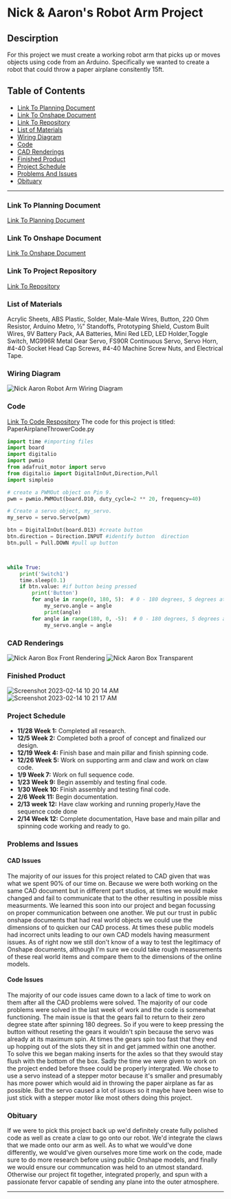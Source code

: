 # Nick & Aaron's Robot Arm Project
  ## Descirption
  For this project we must create a working robot arm that picks up or moves objects using code from an Arduino. Specifically we wanted to create a robot that could        throw a paper airplane consitently 15ft.

## Table of Contents
* [Link To Planning Document](#Link-To-Planning-Document)
* [Link To Onshape Document](#Link-To-Onshape-Document)
* [Link To Repository](#Link-To-Repository)
* [List of Materials](#List-of-Materials)
* [Wiring Diagram](#Wiring-Diagram)
* [Code](#Code)
* [CAD Renderings](#CAD-Renderings)
* [Finished Product](#Finished-Product)
* [Project Schedule](#Project-Schedule)
* [Problems And Issues](#Problems-And-Issues)
* [Obituary](#Obituary)
---

### Link To Planning Document
  [Link To Planning Document](https://docs.google.com/document/d/17YDV7t57pZ85mQmOJNlsC8A8yKnT_Qs7Ie4sjMxX9nk/edit)
  
### Link To Onshape Document
  [Link To Onshape Document](https://cvilleschools.onshape.com/documents/6b8511f108c770ff195489a6/w/40bfbfc61cb8fbbabc800d69/e/9607a84db268c87d29a03a86)
  
### Link To Project Repository 
  [Link To Repository](https://github.com/nbednar2929/Nick-And-Aaron-Arm-Project)
  
### List of Materials
  Acrylic Sheets, ABS Plastic, Solder, Male-Male Wires, Button, 220 Ohm Resistor, Arduino Metro, ½” Standoffs, Prototyping Shield, Custom Built Wires, 9V Battery Pack, AA Batteries, Mini Red LED, LED Holder,Toggle Switch, MG996R Metal Gear Servo, FS90R Continuous Servo, Servo Horn, #4-40 Socket Head Cap Screws, #4-40 Machine Screw Nuts, and Electrical Tape.

### Wiring Diagram 
![Nick   Aaron Robot Arm Wiring Diagram](https://user-images.githubusercontent.com/91289646/223543930-9f5f0bc4-8fcd-4142-a8e3-4dcc5d505129.PNG)

### Code
[Link To Code Respository](https://github.com/nbednar2929/CircuitPython)
The code for this project is titled: PaperAirplaneThrowerCode.py

```python
import time #importing files
import board
import digitalio
import pwmio
from adafruit_motor import servo
from digitalio import DigitalInOut,Direction,Pull
import simpleio

# create a PWMOut object on Pin 9.
pwm = pwmio.PWMOut(board.D10, duty_cycle=2 ** 20, frequency=40)

# Create a servo object, my_servo.
my_servo = servo.Servo(pwm)

btn = DigitalInOut(board.D13) #create button 
btn.direction = Direction.INPUT #identify button  direction
btn.pull = Pull.DOWN #pull up button 



while True:
    print('Switch1')
    time.sleep(0.1)
    if btn.value: #if button being pressed
        print('Button')
        for angle in range(0, 180, 5):  # 0 - 180 degrees, 5 degrees at a time forward.
            my_servo.angle = angle
            print(angle)
        for angle in range(180, 0, -5):  # 0 - 180 degrees, 5 degrees at a time forward.
            my_servo.angle = angle
``` 

### CAD Renderings
![Nick   Aaron Box Front Rendering](https://user-images.githubusercontent.com/91289646/218838529-44cd4cfe-a749-42f7-ad30-3a955038aae8.PNG)
![Nick   Aaron Box Transparent](https://user-images.githubusercontent.com/91289646/218838518-d366655b-7db6-4df0-8b9a-95e480e584b1.PNG)


### Finished Product
![Screenshot 2023-02-14 10 20 14 AM](https://user-images.githubusercontent.com/91289646/218780479-2df16a67-2c3b-427f-a2b0-c2ed91c32739.png)
![Screenshot 2023-02-14 10 21 17 AM](https://user-images.githubusercontent.com/91289646/218780777-2d684f8b-5388-4154-8460-23c26740e8b0.png)

### Project Schedule
* <b>11/28 Week 1:</b> Completed all research.
* <b>12/5 Week 2:</b> Completed both a proof of concept and finalized our design.
* <b>12/19 Week 4:</b> Finish base and main pillar and finish spinning code.
* <b>12/26 Week 5:</b> Work on supporting arm and claw and work on claw code.
* <b>1/9 Week 7:</b> Work on full sequence code.
* <b>1/23 Week 9:</b> Begin assembly and testing final code.
* <b>1/30 Week 10:</b> Finish assembly and testing final code.
* <b>2/6 Week 11:</b> Begin documentation.
* <b>2/13 week 12:</b> Have claw working and running properly,Have the sequence code done 
* <b>2/14 Week 12:</b> Complete documentation, Have base and main pillar and spinning code working and ready to go.

### Problems and Issues
#### CAD Issues
The majority of our issues for this project related to CAD given that was what we spent 90% of our time on. Because we were both working on the same CAD document but in different part studios, at times we would make changed and fail to communicate that to the other resulting in possible miss measurments. We learned this soon into our project and began focussing on proper communication between one another. We put our trust in public onshape documents that had real world objects we could use the dimensions of to quicken our CAD process. At times these public models had incorrect units leading to our own CAD models having measurment issues. As of right now we still don't know of a way to test the legitimacy of Onshape documents, although I'm sure we could take rough measurements of these real world items and compare them to the dimensions of the online models.

#### Code Issues
The majority of our code issues came down to a lack of time to work on them after all the CAD problems were solved. The majority of our code problems were solved in the last week of work and the code is somewhat functioning. The main issue is that the gears fail to return to their zero degree state after spinning 180 degrees. So if you were to keep pressing the button without reseting the gears it wouldn't spin because the servo was already at its maximum spin. At times the gears spin too fast that they end up hopping out of the slots they sit in and get jammed within one another. To solve this we began making inserts for the axles so that they swould stay flush with the bottom of the box. Sadly the time we were given to work on the project ended before thsee could be properly intergrated. We chose to use a servo instead of a stepper motor because it's smaller and presumably has more power which would aid in throwing the paper airplane as far as possible. But the servo caused a lot of issues so it maybe have been wise to just stick with a stepper motor like most others doing this project.

### Obituary
If we were to pick this project back up we'd definitely create fully polished code as well as create a claw to go onto our robot. We'd integrate the claws that we made onto our arm as well. As to what we would've done differently, we would've given ourselves more time work on the code, made sure to do more research before using public Onshape models, and finally we would ensure our communcation was held to an utmost standard. Otherwise our project fit together, integrated properly, and spun with a passionate fervor capable of sending any plane into the outer atmosphere.

---
